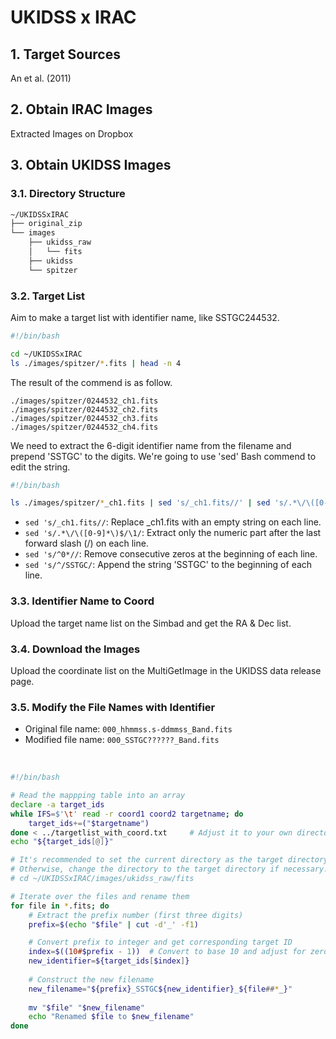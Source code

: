 # UKIDSS x IRAC
## 1. Target Sources

An et al. (2011)



## 2. Obtain IRAC Images 

Extracted Images on Dropbox

## 3. Obtain UKIDSS Images

### 3.1. Directory Structure
```md
~/UKIDSSxIRAC
├── original_zip
└── images
    ├── ukidss_raw
    │   └── fits
    ├── ukidss
    └── spitzer
```

### 3.2. Target List

Aim to make a target list with identifier name, like SSTGC244532.

```bash
#!/bin/bash

cd ~/UKIDSSxIRAC
ls ./images/spitzer/*.fits | head -n 4
```
The result of the commend is as follow.
```
./images/spitzer/0244532_ch1.fits
./images/spitzer/0244532_ch2.fits
./images/spitzer/0244532_ch3.fits
./images/spitzer/0244532_ch4.fits
```
We need to extract the 6-digit identifier name from the filename and prepend 'SSTGC' to the digits.
We're going to use 'sed' Bash commend to edit the string.
```bash
#!/bin/bash

ls ./images/spitzer/*_ch1.fits | sed 's/_ch1.fits//' | sed 's/.*\/\([0-9]*\)$/\1/' | sed 's/^0*//' | sed 's/^/SSTGC/' 
```
- `sed 's/_ch1.fits//`: Replace _ch1.fits with an empty string on each line.
- `sed 's/.*\/\([0-9]*\)$/\1/`: Extract only the numeric part after the last forward slash (/) on each line.
- `sed 's/^0*//`: Remove consecutive zeros at the beginning of each line.
- `sed 's/^/SSTGC/`: Append the string 'SSTGC' to the beginning of each line.

### 3.3. Identifier Name to Coord

Upload the target name list on the Simbad and get the RA & Dec list.

### 3.4. Download the Images

Upload the coordinate list on the MultiGetImage in the UKIDSS data release page.

### 3.5. Modify the File Names with Identifier
- Original file name: `000_hhmmss.s-ddmmss_Band.fits`
- Modified file name: `000_SSTGC??????_Band.fits`
<br/>

```bash
#!/bin/bash

# Read the mappping table into an array
declare -a target_ids
while IFS=$'\t' read -r coord1 coord2 targetname; do
    target_ids+=("$targetname")
done < ../targetlist_with_coord.txt     # Adjust it to your own directory!
echo "${target_ids[@]}"

# It's recommended to set the current directory as the target directory containing the files.
# Otherwise, change the directory to the target directory if necessary.
# cd ~/UKIDSSxIRAC/images/ukidss_raw/fits

# Iterate over the files and rename them
for file in *.fits; do
    # Extract the prefix number (first three digits)
    prefix=$(echo "$file" | cut -d'_' -f1)

    # Convert prefix to integer and get corresponding target ID
    index=$((10#$prefix - 1))  # Convert to base 10 and adjust for zero-indexing
    new_identifier=${target_ids[$index]}
    
    # Construct the new filename
    new_filename="${prefix}_SSTGC${new_identifier}_${file##*_}"
        
    mv "$file" "$new_filename"
    echo "Renamed $file to $new_filename"
done

```
